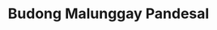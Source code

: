 ---
title: "Budong Malunggay Pandesal"
url: /davao-city/budong-malunggay-pandesal/
shop: Bäckerei
---